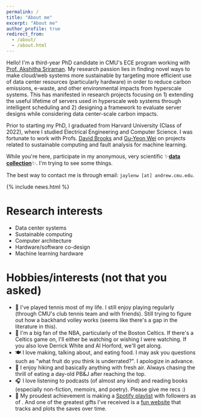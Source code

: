 ```yaml
---
permalink: /
title: "About me"
excerpt: "About me"
author_profile: true
redirect_from: 
  - /about/
  - /about.html
---
```


Hello! I'm a third-year PhD candidate in CMU's ECE program working with [Prof. Akshitha Sriraman](https://users.ece.cmu.edu/~asrirama/). My research passion lies in finding novel ways to make cloud/web systems more sustainable by targeting more efficient use of data center resources (particularly hardware) in order to reduce carbon emissions, e-waste, and other environmental impacts from hyperscale systems. This has manifested in research projects focusing on 1) extending the useful lifetime of servers used in hyperscale web systems through intelligent scheduling and 2) designing a framework to evaluate server designs while considering data center-scale carbon impacts.

Prior to starting my PhD, I graduated from Harvard University (Class of 2022), where I studied Electrical Engineering and Computer Science. I was fortunate to work with Profs. [David Brooks](https://www.eecs.harvard.edu/~dbrooks/) and [Gu-Yeon Wei](https://www.eecs.harvard.edu/~gywei/) on projects related to sustainable computing and fault analysis for machine learning.

While you're here, participate in my anonymous, very scientific ✨**<a href="https://forms.gle/NiYerAvgQ5JkidE5A" target="_blank">data collection</a>**✨. I'm trying to see some things.

The best way to contact me is through email: `jaylenw [at] andrew.cmu.edu`.

{% include news.html %}

Research interests
======
* Data center systems
* Sustainable computing
* Computer architecture
* Hardware/software co-design
* Machine learning hardware

Hobbies/interests (not that you asked)
======
* 🎾 I've played tennis most of my life. I still enjoy playing regularly (through CMU's club tennis team and with friends). Still trying to figure out how a backhand volley works (seems like there's a gap in the literature in this).
* 🏀 I'm a big fan of the NBA, particularly of the Boston Celtics. If there's a Celtics game on, I'll either be watching or wishing I were watching. If you also love Derrick White and Al Horford, we'll get along.
* 🍽️ I love making, talking about, and eating food. I may ask you questions such as "what fruit do you think is underrated?". I apologize in advance.
* 🌲 I enjoy hiking and basically anything with fresh air. Always chasing the thrill of eating a day-old PB&J after reaching the top.
* 🎧 I love listening to podcasts (of almost any kind) and reading books (especially non-fiction, memoirs, and poetry). Please give me recs :)
* 🎵 My proudest achievement is making a [Spotify playlist](https://open.spotify.com/playlist/4XbLl7tRLmlxVxLR08Fxs2) with <span id="playlist-saves"></span> followers as of <span id="last-updated"></span>. And one of the greatest gifts I've received is a [fun website](https://isamsiu.github.io/spotify_saves_tracker/) that tracks and plots the saves over time.

<script>
fetch('/assets/data/playlist_saves.yml')
  .then(response => response.text())
  .then(text => {
    const lines = text.split('\n');
    const saves = lines[0].split(':')[1].trim();
    const playlistName = lines[1].split(': ')[1].trim().replace(/^'|'$/g, '');
    const lastUpdated = lines[2].split(': ')[1].trim().replace(/^'|'$/g, '');
    
    document.getElementById('playlist-saves').textContent = saves;
    document.getElementById('last-updated').textContent = lastUpdated;
  });
</script>